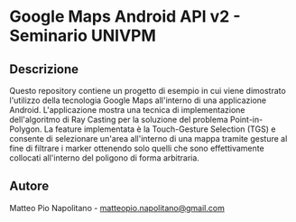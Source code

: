 Google Maps Android API v2 - Seminario UNIVPM
=======

Descrizione
-------

Questo repository contiene un progetto di esempio in cui viene dimostrato l'utilizzo della tecnologia Google Maps all'interno di una applicazione Android.
L'applicazione mostra una tecnica di implementazione dell'algoritmo di Ray Casting per la soluzione del problema Point-in-Polygon.
La feature implementata è la Touch-Gesture Selection (TGS) e consente di selezionare un'area all'interno di una mappa tramite gesture al fine di filtrare i marker ottenendo solo quelli che sono effettivamente collocati all'interno del poligono di forma arbitraria.

Autore
-------
Matteo Pio Napolitano - matteopio.napolitano@gmail.com